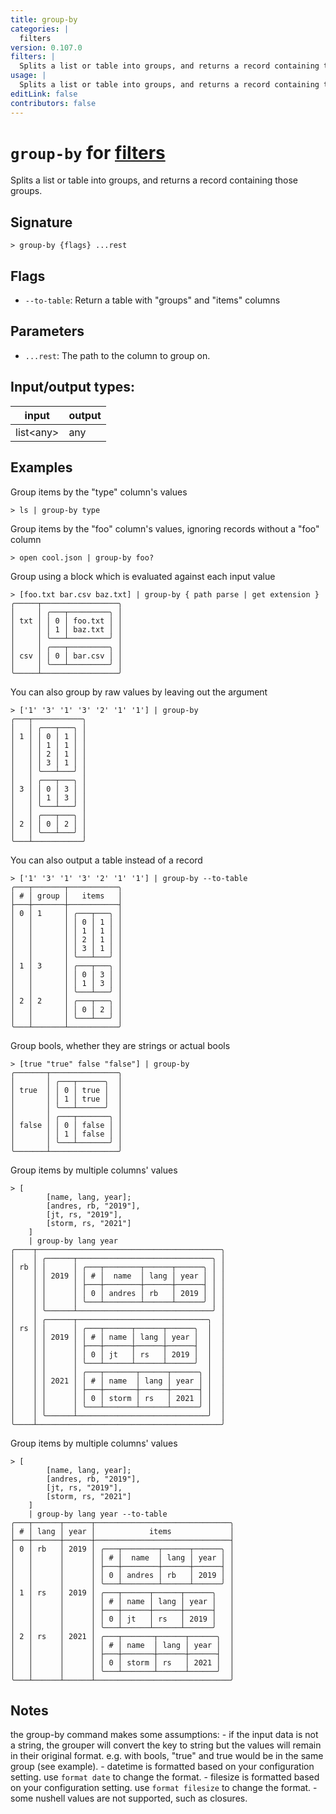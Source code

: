 ```yaml
---
title: group-by
categories: |
  filters
version: 0.107.0
filters: |
  Splits a list or table into groups, and returns a record containing those groups.
usage: |
  Splits a list or table into groups, and returns a record containing those groups.
editLink: false
contributors: false
---
```

<!-- This file is automatically generated. Please edit the command in https://github.com/nushell/nushell instead. -->

# `group-by` for [filters](/commands/categories/filters.md)

<div class='command-title'>Splits a list or table into groups, and returns a record containing those groups.</div>

## Signature

```> group-by {flags} ...rest```

## Flags

 -  `--to-table`: Return a table with "groups" and "items" columns

## Parameters

 -  `...rest`: The path to the column to group on.


## Input/output types:

| input     | output |
| --------- | ------ |
| list&lt;any&gt; | any    |
## Examples

Group items by the "type" column's values
```nu
> ls | group-by type

```

Group items by the "foo" column's values, ignoring records without a "foo" column
```nu
> open cool.json | group-by foo?

```

Group using a block which is evaluated against each input value
```nu
> [foo.txt bar.csv baz.txt] | group-by { path parse | get extension }
╭─────┬─────────────────╮
│     │ ╭───┬─────────╮ │
│ txt │ │ 0 │ foo.txt │ │
│     │ │ 1 │ baz.txt │ │
│     │ ╰───┴─────────╯ │
│     │ ╭───┬─────────╮ │
│ csv │ │ 0 │ bar.csv │ │
│     │ ╰───┴─────────╯ │
╰─────┴─────────────────╯
```

You can also group by raw values by leaving out the argument
```nu
> ['1' '3' '1' '3' '2' '1' '1'] | group-by
╭───┬───────────╮
│   │ ╭───┬───╮ │
│ 1 │ │ 0 │ 1 │ │
│   │ │ 1 │ 1 │ │
│   │ │ 2 │ 1 │ │
│   │ │ 3 │ 1 │ │
│   │ ╰───┴───╯ │
│   │ ╭───┬───╮ │
│ 3 │ │ 0 │ 3 │ │
│   │ │ 1 │ 3 │ │
│   │ ╰───┴───╯ │
│   │ ╭───┬───╮ │
│ 2 │ │ 0 │ 2 │ │
│   │ ╰───┴───╯ │
╰───┴───────────╯
```

You can also output a table instead of a record
```nu
> ['1' '3' '1' '3' '2' '1' '1'] | group-by --to-table
╭───┬───────┬───────────╮
│ # │ group │   items   │
├───┼───────┼───────────┤
│ 0 │ 1     │ ╭───┬───╮ │
│   │       │ │ 0 │ 1 │ │
│   │       │ │ 1 │ 1 │ │
│   │       │ │ 2 │ 1 │ │
│   │       │ │ 3 │ 1 │ │
│   │       │ ╰───┴───╯ │
│ 1 │ 3     │ ╭───┬───╮ │
│   │       │ │ 0 │ 3 │ │
│   │       │ │ 1 │ 3 │ │
│   │       │ ╰───┴───╯ │
│ 2 │ 2     │ ╭───┬───╮ │
│   │       │ │ 0 │ 2 │ │
│   │       │ ╰───┴───╯ │
╰───┴───────┴───────────╯

```

Group bools, whether they are strings or actual bools
```nu
> [true "true" false "false"] | group-by
╭───────┬───────────────╮
│       │ ╭───┬──────╮  │
│ true  │ │ 0 │ true │  │
│       │ │ 1 │ true │  │
│       │ ╰───┴──────╯  │
│       │ ╭───┬───────╮ │
│ false │ │ 0 │ false │ │
│       │ │ 1 │ false │ │
│       │ ╰───┴───────╯ │
╰───────┴───────────────╯
```

Group items by multiple columns' values
```nu
> [
        [name, lang, year];
        [andres, rb, "2019"],
        [jt, rs, "2019"],
        [storm, rs, "2021"]
    ]
    | group-by lang year
╭────┬─────────────────────────────────────────╮
│    │ ╭──────┬──────────────────────────────╮ │
│ rb │ │      │ ╭───┬────────┬──────┬──────╮ │ │
│    │ │ 2019 │ │ # │  name  │ lang │ year │ │ │
│    │ │      │ ├───┼────────┼──────┼──────┤ │ │
│    │ │      │ │ 0 │ andres │ rb   │ 2019 │ │ │
│    │ │      │ ╰───┴────────┴──────┴──────╯ │ │
│    │ ╰──────┴──────────────────────────────╯ │
│    │ ╭──────┬─────────────────────────────╮  │
│ rs │ │      │ ╭───┬──────┬──────┬──────╮  │  │
│    │ │ 2019 │ │ # │ name │ lang │ year │  │  │
│    │ │      │ ├───┼──────┼──────┼──────┤  │  │
│    │ │      │ │ 0 │ jt   │ rs   │ 2019 │  │  │
│    │ │      │ ╰───┴──────┴──────┴──────╯  │  │
│    │ │      │ ╭───┬───────┬──────┬──────╮ │  │
│    │ │ 2021 │ │ # │ name  │ lang │ year │ │  │
│    │ │      │ ├───┼───────┼──────┼──────┤ │  │
│    │ │      │ │ 0 │ storm │ rs   │ 2021 │ │  │
│    │ │      │ ╰───┴───────┴──────┴──────╯ │  │
│    │ ╰──────┴─────────────────────────────╯  │
╰────┴─────────────────────────────────────────╯
```

Group items by multiple columns' values
```nu
> [
        [name, lang, year];
        [andres, rb, "2019"],
        [jt, rs, "2019"],
        [storm, rs, "2021"]
    ]
    | group-by lang year --to-table
╭───┬──────┬──────┬──────────────────────────────╮
│ # │ lang │ year │            items             │
├───┼──────┼──────┼──────────────────────────────┤
│ 0 │ rb   │ 2019 │ ╭───┬────────┬──────┬──────╮ │
│   │      │      │ │ # │  name  │ lang │ year │ │
│   │      │      │ ├───┼────────┼──────┼──────┤ │
│   │      │      │ │ 0 │ andres │ rb   │ 2019 │ │
│   │      │      │ ╰───┴────────┴──────┴──────╯ │
│ 1 │ rs   │ 2019 │ ╭───┬──────┬──────┬──────╮   │
│   │      │      │ │ # │ name │ lang │ year │   │
│   │      │      │ ├───┼──────┼──────┼──────┤   │
│   │      │      │ │ 0 │ jt   │ rs   │ 2019 │   │
│   │      │      │ ╰───┴──────┴──────┴──────╯   │
│ 2 │ rs   │ 2021 │ ╭───┬───────┬──────┬──────╮  │
│   │      │      │ │ # │ name  │ lang │ year │  │
│   │      │      │ ├───┼───────┼──────┼──────┤  │
│   │      │      │ │ 0 │ storm │ rs   │ 2021 │  │
│   │      │      │ ╰───┴───────┴──────┴──────╯  │
╰───┴──────┴──────┴──────────────────────────────╯

```

## Notes
the group-by command makes some assumptions:
    - if the input data is not a string, the grouper will convert the key to string but the values will remain in their original format. e.g. with bools, "true" and true would be in the same group (see example).
    - datetime is formatted based on your configuration setting. use `format date` to change the format.
    - filesize is formatted based on your configuration setting. use `format filesize` to change the format.
    - some nushell values are not supported, such as closures.